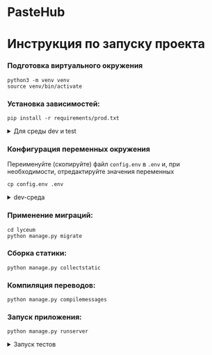 # PasteHub


# Инструкция по запуску проекта

### Подготовка виртуального окружения

```shell
python3 -m venv venv
source venv/bin/activate
```

### Установка зависимостей:

```shell
pip install -r requirements/prod.txt
```

<details>
<summary>Для среды dev и test</summary>

Для dev-среды

```shell
pip install -r requirements/dev.txt
```

Для test-среды

```shell
pip install -r requirements/test.txt
```

</details>

### Конфигурация переменных окружения

Переименуйте (скопируйте) файл `config.env` в `.env` и, при необходимости, отредактируйте значения переменных

```shell
cp config.env .env
```

<details>
<summary>dev-среда</summary>

Для dev-среды установите `true` для переменной `DJANGO_DEBUG`

</details>

### Применение миграций:

```shell
cd lyceum
python manage.py migrate
```

### Сборка статики:

```shell
python manage.py collectstatic
```

### Компиляция переводов:

```shell
python manage.py compilemessages
```

### Запуск приложения:

```shell
python manage.py runserver
```

<details>
<summary>Запуск тестов</summary>

```shell
python manage.py test
```

(Должны быть установленные зависимости для тестов)

</details>

